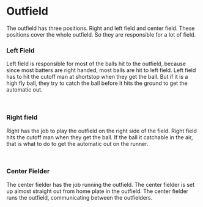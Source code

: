 <html lang="en">
<head>
<h1> Outfield </h1>
<p> The outfield has  three positions. Right and left field and center field. These positions cover the whole outfield. So they are responsible for a lot of field.
<br>
<h3> Left Field</h3>
<p> Left field is responsible for most of the balls hit to the outfield, because since most batters are right handed, most balls are hit to left field. Left field has to hit the cutoff man at shortstop when they get the ball. But if it is a high fly ball, they try to catch the ball before it hits the ground to get the automatic out. </p>
<br>
<h3> Right field</h3> Right has the job to play the outfield on the right side of the field. Right field hits the cutoff man when they get the ball. If the ball it catchable in the air, that is what to do to get the automatic out on the runner.</p>
<br>
<h3> Center Fielder</h3>
<p> The center fielder has the job running the outfield. The center fielder is set up almost straight out from home plate in the outfield. The center fielder runs the outfield, communicating between the outfielders.
</body>
</html>
